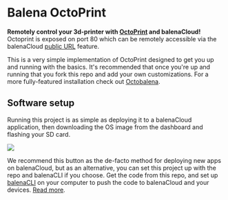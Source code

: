 # Balena OctoPrint
**Remotely control your 3d-printer with [OctoPrint](https://github.com/foosel/OctoPrint) and balenaCloud!** Octoprint is exposed on port 80 which can be remotely accessible via the balenaCloud [public URL](https://www.balena.io/docs/learn/develop/runtime/#public-device-urls) feature.

This is a very simple implementation of OctoPrint designed to get you up and running with the basics. It's recommended that once you're up and running that you fork this repo and add your own customizations. For a more fully-featured installation check out [Octobalena](https://github.com/MatthewCroughan/octobalena).


## Software setup

Running this project is as simple as deploying it to a balenaCloud application, then downloading the OS image from the dashboard and flashing your SD card.

[![](https://balena.io/deploy.svg)](https://dashboard.balena-cloud.com/deploy)

We recommend this button as the de-facto method for deploying new apps on balenaCloud, but as an alternative, you can set this project up with the repo and balenaCLI if you choose. Get the code from this repo, and set up [balenaCLI](https://github.com/balena-io/balena-cli) on your computer to push the code to balenaCloud and your devices. [Read more](https://www.balena.io/docs/learn/deploy/deployment/).

